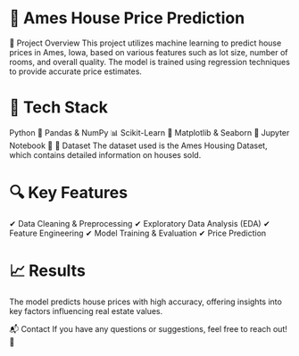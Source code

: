 # 🏡 Ames House Price Prediction
📌 Project Overview
This project utilizes machine learning to predict house prices in Ames, Iowa, based on various features such as lot size, number of rooms, and overall quality. The model is trained using regression techniques to provide accurate price estimates.

# 🚀 Tech Stack
Python 🐍
Pandas & NumPy 📊
Scikit-Learn 🤖
Matplotlib & Seaborn 🎨
Jupyter Notebook 📓
📂 Dataset
The dataset used is the Ames Housing Dataset, which contains detailed information on houses sold.

# 🔍 Key Features
✔ Data Cleaning & Preprocessing
✔ Exploratory Data Analysis (EDA)
✔ Feature Engineering
✔ Model Training & Evaluation
✔ Price Prediction

# 📈 Results
The model predicts house prices with high accuracy, offering insights into key factors influencing real estate values.

📬 Contact
If you have any questions or suggestions, feel free to reach out! 🚀
